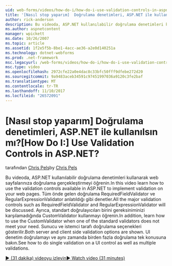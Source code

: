 ```yaml
---
uid: web-forms/videos/how-do-i/how-do-i-use-validation-controls-in-aspnet
title: '[Nasıl stop yaparım]  Doğrulama denetimleri, ASP.NET ile kullanılsın mı? | Microsoft Docs'
author: rick-anderson
description: Bu videoda, ASP.NET kullanılabilir doğrulama denetimleri kullanarak web sayfalarınıza doğrulama gerçekleştirmeyi öğrenin. Tüm önde gelen doğrulama gibi denetimleri...
ms.author: aspnetcontent
manager: wpickett
ms.date: 10/26/2007
ms.topic: article
ms.assetid: 1f2e5f5b-8be1-4acc-ae36-a2e0d140251a
ms.technology: dotnet-webforms
ms.prod: .net-framework
msc.legacyurl: /web-forms/videos/how-do-i/how-do-i-use-validation-controls-in-aspnet
msc.type: video
ms.openlocfilehash: 2972cfe22a0e4dac8c33bfc50fff9dfebe272d20
ms.sourcegitcommit: 9a9483aceb34591c97451997036a9120c3fe2baf
ms.translationtype: MT
ms.contentlocale: tr-TR
ms.lasthandoff: 11/10/2017
ms.locfileid: "26572091"
---
```

<a name="how-do-i--use-validation-controls-in-aspnet"></a><span data-ttu-id="84057-105">[Nasıl stop yaparım]  Doğrulama denetimleri, ASP.NET ile kullanılsın mı?</span><span class="sxs-lookup"><span data-stu-id="84057-105">[How Do I:]  Use Validation Controls in ASP.NET?</span></span>
====================
<span data-ttu-id="84057-106">tarafından [Chris Pels](https://twitter.com/chrispels)</span><span class="sxs-lookup"><span data-stu-id="84057-106">by [Chris Pels](https://twitter.com/chrispels)</span></span>

<span data-ttu-id="84057-107">Bu videoda, ASP.NET kullanılabilir doğrulama denetimleri kullanarak web sayfalarınıza doğrulama gerçekleştirmeyi öğrenin.</span><span class="sxs-lookup"><span data-stu-id="84057-107">In this video learn how to use the validation controls available in ASP.NET to implement validation on your web pages.</span></span> <span data-ttu-id="84057-108">Tüm önde gelen doğrulama RequiredFieldValidator ve RegularExpressionValidator anlatıldığı gibi denetler.</span><span class="sxs-lookup"><span data-stu-id="84057-108">All the major validation controls such as RequiredFieldValidator and RegularExpressionValidator will be discussed.</span></span> <span data-ttu-id="84057-109">Ayrıca, standart doğrulayıcıları birini gereksiniminizi karşılamadığında CustomValidator kullanmayı öğrenin.</span><span class="sxs-lookup"><span data-stu-id="84057-109">In addition, learn how to use the CustomValidator when one of the standard validators does not meet your need.</span></span> <span data-ttu-id="84057-110">Sunucu ve istemci tarafı doğrulama seçenekleri gösterilir.</span><span class="sxs-lookup"><span data-stu-id="84057-110">Both server and client side validation options are shown.</span></span> <span data-ttu-id="84057-111">UI denetim doğrulamayı ve aynı zamanda birden fazla doğrulama tek konusuna bakın.</span><span class="sxs-lookup"><span data-stu-id="84057-111">See how to do single validation on a UI control as well as multiple validations.</span></span>

[<span data-ttu-id="84057-112">&#9654; (31 dakika) videoyu izleyin</span><span class="sxs-lookup"><span data-stu-id="84057-112">&#9654; Watch video (31 minutes)</span></span>](https://channel9.msdn.com/Blogs/ASP-NET-Site-Videos/how-do-i-use-validation-controls-in-aspnet)
